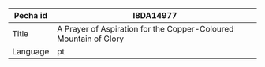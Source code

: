 |Pecha id | I8DA14977
| --- | --- 
|Title | A Prayer of Aspiration for the Copper-Coloured Mountain of Glory 
|Language | pt